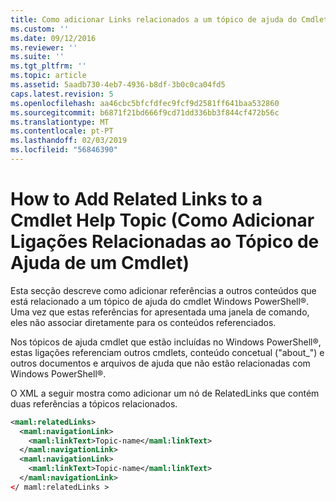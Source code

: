 ```yaml
---
title: Como adicionar Links relacionados a um tópico de ajuda do Cmdlet | Documentos da Microsoft
ms.custom: ''
ms.date: 09/12/2016
ms.reviewer: ''
ms.suite: ''
ms.tgt_pltfrm: ''
ms.topic: article
ms.assetid: 5aadb730-4eb7-4936-b8df-3b0c0ca04fd5
caps.latest.revision: 5
ms.openlocfilehash: aa46cbc5bfcfdfec9fcf9d2581ff641baa532860
ms.sourcegitcommit: b6871f21bd666f9cd71dd336bb3f844cf472b56c
ms.translationtype: MT
ms.contentlocale: pt-PT
ms.lasthandoff: 02/03/2019
ms.locfileid: "56846390"
---
```

# <a name="how-to-add-related-links-to-a-cmdlet-help-topic"></a>How to Add Related Links to a Cmdlet Help Topic (Como Adicionar Ligações Relacionadas ao Tópico de Ajuda de um Cmdlet)

Esta secção descreve como adicionar referências a outros conteúdos que está relacionado a um tópico de ajuda do cmdlet Windows PowerShell®. Uma vez que estas referências for apresentada uma janela de comando, eles não associar diretamente para os conteúdos referenciados.

Nos tópicos de ajuda cmdlet que estão incluídas no Windows PowerShell®, estas ligações referenciam outros cmdlets, conteúdo concetual ("about_") e outros documentos e arquivos de ajuda que não estão relacionadas com Windows PowerShell®.

O XML a seguir mostra como adicionar um nó de RelatedLinks que contém duas referências a tópicos relacionados.

```xml
<maml:relatedLinks>
  <maml:navigationLink>
    <maml:linkText>Topic-name</maml:linkText>
  </maml:navigationLink>
  <maml:navigationLink>
    <maml:linkText>Topic-name</maml:linkText>
  </maml:navigationLink>
</ maml:relatedLinks >
```



